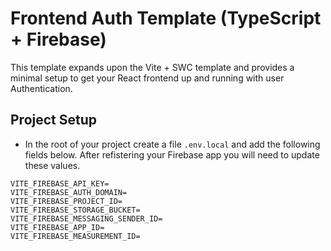 # Frontend Auth Template (TypeScript + Firebase)

This template expands upon the Vite + SWC template and provides a minimal setup to get your React frontend up and running with user Authentication.

## Project Setup
- In the root of your project create a file `.env.local` and add the following fields below. After refistering your Firebase app you will need to update these values.

```env
VITE_FIREBASE_API_KEY=
VITE_FIREBASE_AUTH_DOMAIN=
VITE_FIREBASE_PROJECT_ID=
VITE_FIREBASE_STORAGE_BUCKET=
VITE_FIREBASE_MESSAGING_SENDER_ID=
VITE_FIREBASE_APP_ID=
VITE_FIREBASE_MEASUREMENT_ID=
```
